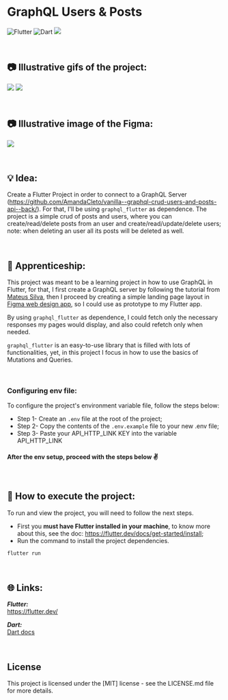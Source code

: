 # GraphQL Users & Posts

![Flutter](https://img.shields.io/badge/Flutter-02569B?style=for-the-badge&logo=flutter&logoColor=white)
![Dart](https://img.shields.io/badge/Dart-0175C2?style=for-the-badge&logo=dart&logoColor=white)
<img src="https://img.shields.io/badge/-GraphQL-E10098?style=for-the-badge&logo=graphql&logoColor=white">

<br>

## 📷 Illustrative gifs of the project:
![](https://amandacleto.github.io/images-for-projects/public/images/github-readme\graphql-users-posts\graphql-users-posts-part1.gif)
![](https://amandacleto.github.io/images-for-projects/public/images/github-readme\graphql-users-posts\graphql-users-posts-part2.gif)

<br>

## 📷 Illustrative image of the Figma:
![](https://amandacleto.github.io/images-for-projects/public/images/github-readme/graphql-users-posts/graphql-figma.png)


<br>

## 💡 Idea:
Create a Flutter Project in order to connect to a GraphQL Server (https://github.com/AmandaCleto/vanilla--graphql-crud-users-and-posts-api--back/). For that, I'll be using ```graphql_flutter``` as dependence.
The project is a simple crud of posts and users, where you can create/read/delete posts from an user and create/read/update/delete users;
note: when deleting an user all its posts will be deleted as well.

<br>


## 🎇 Apprenticeship:
This project was meant to be a learning project in how to use GraphQL in Flutter, for that, I first create a GraphQL server by following the tutorial from [<ins>Mateus Silva</ins>](https://www.youtube.com/watch?v=7RoHxSGVAdU&list=PLPXWI3llyMiK9uw7tfljM2hnQl2qu6CeT), then I proceed by creating a simple landing page layout in [<ins>Figma web design app</ins>](https://www.figma.com), so I could use as prototype to my Flutter app.

By using ```graphql_flutter``` as dependence, I could fetch only the necessary responses my pages would display, and also could refetch only when needed.


```graphql_flutter``` is an easy-to-use library that is filled with lots of functionalities, yet, in this project I focus in how to use the basics of Mutations and Queries.

<br>

### Configuring env file:
To configure the project's environment variable file, follow the steps below:
- Step 1- Create an ```.env``` file at the root of the project;
- Step 2- Copy the contents of the ```.env.example``` file to your new .env file;
- Step 3- Paste your API_HTTP_LINK KEY into the variable API_HTTP_LINK
#### After the env setup, proceed with the steps below ✌

<br>

## 🚀 How to execute the project:
To run and view the project, you will need to follow the next steps.
  * First you **must have Flutter installed in your machine**, to know more about this, see the doc: https://flutter.dev/docs/get-started/install;
  * Run the command to install the project dependencies.
   ```sh
   flutter run
   ```



<br>

## 🌐 Links:
***Flutter:***<br>
[<ins>https://flutter.dev/</ins>](https://flutter.dev/)


***Dart:***<br>
[<ins>Dart docs</ins>](https://dart.dev/guides/)<br>



<br>


## License
This project is licensed under the [MIT] license - see the LICENSE.md file for more details.




